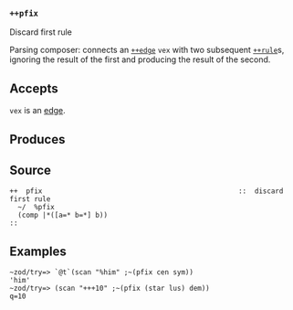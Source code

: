 ### `++pfix`

Discard first rule

Parsing composer: connects an [`++edge`]() `vex` with two subsequent [`++rule`]()s,
ignoring the result of the first and producing the result of the second.

Accepts
-------

`vex` is an [edge]().

Produces
--------



Source
------

    ++  pfix                                                ::  discard first rule
      ~/  %pfix
      (comp |*([a=* b=*] b))
    ::

Examples
--------

    ~zod/try=> `@t`(scan "%him" ;~(pfix cen sym))
    'him'
    ~zod/try=> (scan "+++10" ;~(pfix (star lus) dem))
    q=10


